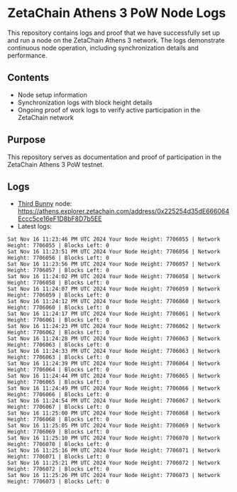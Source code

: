 # ZetaChain Athens 3 PoW Node Logs
This repository contains logs and proof that we have successfully set up and run a node on the ZetaChain Athens 3 network. The logs demonstrate continuous node operation, including synchronization details and performance.

## Contents
- Node setup information
- Synchronization logs with block height details
- Ongoing proof of work logs to verify active participation in the ZetaChain network

## Purpose
This repository serves as documentation and proof of participation in the ZetaChain Athens 3 PoW testnet.

## Logs

- [Third Bunny](https://thirdbunny.xyz/) node: https://athens.explorer.zetachain.com/address/0x225254d35dE666064Eccc5ce16eF1D8bF8D7b5EE
- Latest logs:
```
Sat Nov 16 11:23:46 PM UTC 2024 Your Node Height: 7706055 | Network Height: 7706055 | Blocks Left: 0
Sat Nov 16 11:23:51 PM UTC 2024 Your Node Height: 7706056 | Network Height: 7706056 | Blocks Left: 0
Sat Nov 16 11:23:56 PM UTC 2024 Your Node Height: 7706057 | Network Height: 7706057 | Blocks Left: 0
Sat Nov 16 11:24:02 PM UTC 2024 Your Node Height: 7706058 | Network Height: 7706058 | Blocks Left: 0
Sat Nov 16 11:24:07 PM UTC 2024 Your Node Height: 7706059 | Network Height: 7706059 | Blocks Left: 0
Sat Nov 16 11:24:12 PM UTC 2024 Your Node Height: 7706060 | Network Height: 7706060 | Blocks Left: 0
Sat Nov 16 11:24:17 PM UTC 2024 Your Node Height: 7706061 | Network Height: 7706061 | Blocks Left: 0
Sat Nov 16 11:24:23 PM UTC 2024 Your Node Height: 7706062 | Network Height: 7706062 | Blocks Left: 0
Sat Nov 16 11:24:28 PM UTC 2024 Your Node Height: 7706063 | Network Height: 7706063 | Blocks Left: 0
Sat Nov 16 11:24:33 PM UTC 2024 Your Node Height: 7706063 | Network Height: 7706063 | Blocks Left: 0
Sat Nov 16 11:24:39 PM UTC 2024 Your Node Height: 7706064 | Network Height: 7706064 | Blocks Left: 0
Sat Nov 16 11:24:44 PM UTC 2024 Your Node Height: 7706065 | Network Height: 7706065 | Blocks Left: 0
Sat Nov 16 11:24:49 PM UTC 2024 Your Node Height: 7706066 | Network Height: 7706066 | Blocks Left: 0
Sat Nov 16 11:24:54 PM UTC 2024 Your Node Height: 7706067 | Network Height: 7706067 | Blocks Left: 0
Sat Nov 16 11:25:00 PM UTC 2024 Your Node Height: 7706068 | Network Height: 7706068 | Blocks Left: 0
Sat Nov 16 11:25:05 PM UTC 2024 Your Node Height: 7706069 | Network Height: 7706069 | Blocks Left: 0
Sat Nov 16 11:25:10 PM UTC 2024 Your Node Height: 7706070 | Network Height: 7706070 | Blocks Left: 0
Sat Nov 16 11:25:16 PM UTC 2024 Your Node Height: 7706071 | Network Height: 7706071 | Blocks Left: 0
Sat Nov 16 11:25:21 PM UTC 2024 Your Node Height: 7706072 | Network Height: 7706072 | Blocks Left: 0
Sat Nov 16 11:25:26 PM UTC 2024 Your Node Height: 7706073 | Network Height: 7706073 | Blocks Left: 0
```
